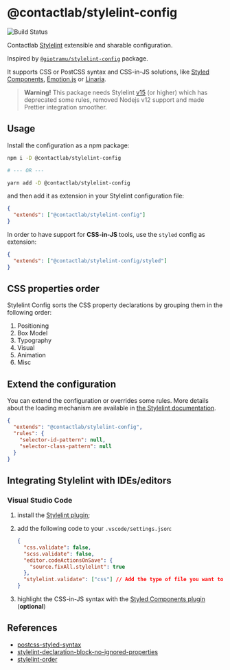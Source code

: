 # @contactlab/stylelint-config

![Build Status](https://github.com/contactlab/stylelint-config/workflows/Node%20CI/badge.svg)

Contactlab [Stylelint](https://stylelint.io) extensible and sharable configuration.

Inspired by [`@giotramu/stylelint-config`](https://github.com/giotramu/stylelint-config) package.

It supports CSS or PostCSS syntax and CSS-in-JS solutions, like [Styled Components](https://github.com/styled-components/styled-components), [Emotion.js](https://github.com/emotion-js/emotion) or [Linaria](https://github.com/callstack/linaria).

> **Warning!** This package needs Stylelint [v15](https://stylelint.io/migration-guide/to-15) (or higher) which has deprecated some rules, removed Nodejs v12 support and made Prettier integration smoother.

## Usage

Install the configuration as a npm package:

```sh
npm i -D @contactlab/stylelint-config

# --- OR ---

yarn add -D @contactlab/stylelint-config
```

and then add it as extension in your Stylelint configuration file:

```json
{
  "extends": ["@contactlab/stylelint-config"]
}
```

In order to have support for **CSS-in-JS** tools, use the `styled` config as extension:

```json
{
  "extends": ["@contactlab/stylelint-config/styled"]
}
```

## CSS properties order

Stylelint Config sorts the CSS property declarations by grouping them in the following order:

1. Positioning
2. Box Model
3. Typography
4. Visual
5. Animation
6. Misc

## Extend the configuration

You can extend the configuration or overrides some rules. More details about the loading mechanism are available in [the Stylelint documentation](https://stylelint.io/user-guide/configuration/#extends).

```json
{
  "extends": "@contactlab/stylelint-config",
  "rules": {
    "selector-id-pattern": null,
    "selector-class-pattern": null
  }
}
```

## Integrating Stylelint with IDEs/editors

### Visual Studio Code

1. install the [Stylelint plugin](https://marketplace.visualstudio.com/items?itemname=stylelint.vscode-stylelint);
2. add the following code to your `.vscode/settings.json`:

   ```json
   {
     "css.validate": false,
     "scss.validate": false,
     "editor.codeActionsOnSave": {
       "source.fixAll.stylelint": true
     },
     "stylelint.validate": ["css"] // Add the type of file you want to validate (e.g. ["css", "scss", "typescript", "typescriptreact"])
   }
   ```

3. highlight the CSS-in-JS syntax with the [Styled Components plugin](https://marketplace.visualstudio.com/items?itemname=styled-components.vscode-styled-components) (**optional**)

## References

- [postcss-styled-syntax](https://github.com/hudochenkov/postcss-styled-syntax)
- [stylelint-declaration-block-no-ignored-properties](https://github.com/kristerkari/stylelint-declaration-block-no-ignored-properties)
- [stylelint-order](https://github.com/hudochenkov/stylelint-order)
